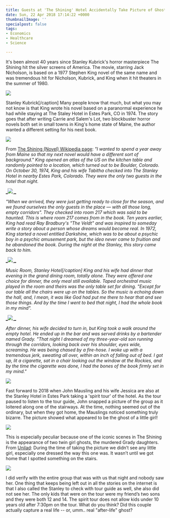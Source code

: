 ```yaml
---
title: Guests at 'The Shining' Hotel Accidentally Take Picture of Ghost
date: Sun, 22 Apr 2018 17:14:22 +0000
thumbnailImage: ''
specialpost: false
tags:
- Economics
- Healthcare
- Science

---
```

It's been almost 40 years since Stanley Kubrick's horror masterpiece The Shining hit the silver screens of America. The movie, starring Jack Nicholson, is based on a 1977 Stephen King novel of the same name and was tremendous hit for Nicholson, Kubrick, and King when it hit theaters in the summer of 1980.

[![](http://politicsfocus.com/wp-content/uploads/2018/04/Stanley-Kubrick.jpg)](http://politicsfocus.com/wp-content/uploads/2018/04/Stanley-Kubrick.jpg) 

Stanley Kubrick\[/caption\] Many people know that much, but what you may not know is that King wrote his novel based on a paranormal experience he had while staying at The Staley Hotel in Estes Park, CO in 1974. The story goes that after writing Carrie and Salem's Lot, two blockbuster horror novels both set in small towns in King's home state of Maine, the author wanted a different setting for his next book. 

[![](http://politicsfocus.com/wp-content/uploads/2018/04/stephen-king-young.jpg)](http://politicsfocus.com/wp-content/uploads/2018/04/stephen-king-young.jpg) 

From [The Shining (Novel) Wikipedia page](https://en.wikipedia.org/wiki/The_Shining_(novel)): _"I wanted to spend a year away from Maine so that my next novel would have a different sort of background." King opened an atlas of the US on the kitchen table and randomly pointed to a location, which turned out to be Boulder, Colorado. On October 30, 1974, King and his wife Tabitha checked into The Stanley Hotel in nearby Estes Park, Colorado. They were the only two guests in the hotel that night._ 

[_![](http://politicsfocus.com/wp-content/uploads/2018/04/Stanley_Hotel_Estes_Park-1024x397.jpg) _](http://politicsfocus.com/wp-content/uploads/2018/04/Stanley_Hotel_Estes_Park.jpg)

_"When we arrived, they were just getting ready to close for the season, and we found ourselves the only guests in the place — with all those long, empty corridors". They checked into room 217 which was said to be haunted. This is where room 217 comes from in the book. Ten years earlier, King had read Ray Bradbury's "The Veldt" and was inspired to someday write a story about a person whose dreams would become real. In 1972, King started a novel entitled Darkshine, which was to be about a psychic boy in a psychic amusement park, but the idea never came to fruition and he abandoned the book. During the night at the Stanley, this story came back to him._

[_![](http://politicsfocus.com/wp-content/uploads/2018/04/1200px-Music_Room_Stanley_Hotel-1024x683.jpg) _](http://politicsfocus.com/wp-content/uploads/2018/04/1200px-Music_Room_Stanley_Hotel.jpg)

_Music Room, Stanley Hotel\[/caption\] King and his wife had dinner that evening in the grand dining room, totally alone. They were offered one choice for dinner, the only meal still available. Taped orchestral music played in the room and theirs was the only table set for dining. "Except for our table all the chairs were up on the tables. So the music is echoing down the hall, and, I mean, it was like God had put me there to hear that and see those things. And by the time I went to bed that night, I had the whole book in my mind"._ 

[_![](http://politicsfocus.com/wp-content/uploads/2018/04/Stanley_in_Snow-1024x683.jpg) _](http://politicsfocus.com/wp-content/uploads/2018/04/Stanley_in_Snow.jpg)

_After dinner, his wife decided to turn in, but King took a walk around the empty hotel. He ended up in the bar and was served drinks by a bartender named Grady. "That night I dreamed of my three-year-old son running through the corridors, looking back over his shoulder, eyes wide, screaming. He was being chased by a fire-hose. I woke up with a tremendous jerk, sweating all over, within an inch of falling out of bed. I got up, lit a cigarette, sat in a chair looking out the window at the Rockies, and by the time the cigarette was done, I had the bones of the book firmly set in my mind."_ 

[![](http://politicsfocus.com/wp-content/uploads/2018/04/jack-nicholson-the-shining-1024x576.jpg)](http://politicsfocus.com/wp-content/uploads/2018/04/jack-nicholson-the-shining.jpg) 

Fast forward to 2018 when John Mausling and his wife Jessica are also at the Stanley Hotel in Estes Park taking a 'spirit tour' of the hotel. As the tour paused to listen to the tour guide, John snapped a picture of the group as it loitered along one of the stairways. At the time, nothing seemed out of the ordinary, but when they got home, the Mauslings noticed something truly bizarre. The picture showed what appeared to be the ghost of a little girl! 

[![](http://politicsfocus.com/wp-content/uploads/2018/04/stanley-hotel-ghost.jpeg)](http://politicsfocus.com/wp-content/uploads/2018/04/stanley-hotel-ghost.jpeg) 

This is especially peculiar because one of the iconic scenes in The Shining is the appearance of two twin girl ghosts, the murdered Grady daughters. From [Unilad](https://www.unilad.co.uk/featured/most-haunted-finally-catch-ghost-on-camera-leaving-presenter-in-tears/): During the time of taking the picture we didn’t see any little girl, especially one dressed the way this one was. It wasn’t until we got home that I spotted something on the stairs. 

[![](http://politicsfocus.com/wp-content/uploads/2018/04/grady-twins-1024x576.jpg)](http://politicsfocus.com/wp-content/uploads/2018/04/grady-twins.jpg) 

I did verify with the entire group that was with us that night and nobody saw her. One thing that keeps being left out in all the stories on the internet is that I also called the Stanley to check with tour guide as well, she also did not see her. The only kids that were on the tour were my friend’s two sons and they were both 12 and 14. The spirit tour does not allow kids under 10 years old after 7:30pm on the tour. What do you think? Did this couple actually capture a real life -- or, umm.. real "after-life" ghost?